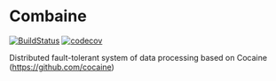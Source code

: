 Combaine
========
[![BuildStatus](https://travis-ci.org/combaine/combaine.svg?branch=master)](https://travis-ci.org/combaine/combaine) [![codecov](https://codecov.io/gh/combaine/combaine/branch/master/graph/badge.svg)](https://codecov.io/gh/combaine/combaine)

Distributed fault-tolerant system of data processing based on Cocaine (https://github.com/cocaine)
